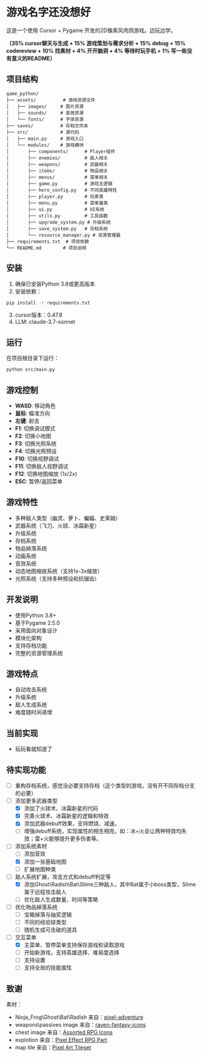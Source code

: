 # 游戏名字还没想好

这是一个使用 Cursor + Pygame 开发的2D像素风肉鸽游戏。边玩边学。

**（35% cursor聊天与生成 + 15% 游戏策划与需求分析 + 15% debug + 15% codereview + 10% 找素材 + 4% 开开脑洞 + 4% 等待时玩手机 + 1% 写一些没有意义的README）**

## 项目结构

```
game_python/
├── assets/          # 游戏资源文件
│   ├── images/     # 图片资源
│   ├── sounds/     # 音效资源
│   └── fonts/      # 字体资源
├── saves/          # 存档文件夹
├── src/            # 源代码
│   ├── main.py     # 游戏入口
│   └── modules/    # 游戏模块
│       ├── components/      # Player组件
│       ├── enemies/         # 敌人相关
│       ├── weapons/         # 武器相关
│       ├── items/           # 物品相关
│       ├── menus/           # 菜单相关
│       ├── game.py          # 游戏主逻辑
│       ├── hero_config.py   # 不同英雄特性
│       ├── player.py        # 玩家类
│       ├── menu.py          # 菜单基类
│       ├── ui.py            # UI系统
│       ├── utils.py         # 工具函数
│       ├── upgrade_system.py # 升级系统
│       ├── save_system.py   # 存档系统
│       └── resource_manager.py # 资源管理器
├── requirements.txt  # 项目依赖
└── README.md        # 项目说明
```

## 安装

1. 确保已安装Python 3.8或更高版本
2. 安装依赖：
```bash
pip install -r requirements.txt
```
3. cursor版本：0.47.8
4. LLM: claude-3.7-sonnet

## 运行

在项目根目录下运行：
```bash
python src/main.py
```

## 游戏控制

- **WASD**: 移动角色
- **鼠标**: 瞄准方向
- **左键**: 射击
- **F1**: 切换调试模式
- **F2**: 切换小地图
- **F3**: 切换光照系统
- **F4**: 切换光照预设
- **F10**: 切换视野调试
- **F11**: 切换敌人视野调试
- **F12**: 切换地图缩放 (1x/2x)
- **ESC**: 暂停/返回菜单

## 游戏特性

- 多种敌人类型（幽灵、萝卜、蝙蝠、史莱姆）
- 武器系统（飞刀、火球、冰霜新星）
- 升级系统
- 存档系统
- 物品掉落系统
- 动画系统
- 音效系统
- 动态地图缩放系统（支持1x-3x缩放）
- 光照系统（支持多种预设和抗锯齿）

## 开发说明

- 使用Python 3.8+
- 基于Pygame 2.5.0
- 采用面向对象设计
- 模块化架构
- 支持存档功能
- 完整的资源管理系统

## 游戏特点

- 自动攻击系统
- 升级系统
- 敌人生成系统
- 难度随时间递增


## 当前实现
- 玩玩看就知道了

## 待实现功能
- [ ] 重构存档系统，感觉没必要支持存档（这个类型的游戏，没有开不同存档分支的必要）
- [ ] 添加更多武器类型
  - [x] 添加了火球术、冰霜新星的代码
  - [x] 完善火球术、冰霜新星的逻辑和特效
  - [x] 添加武器debuff效果，支持燃烧、减速。
  - [ ] 增强debuff系统，实现属性的相生相克，如：冰+火会让两种特效均失效；雷+火能够提升更多伤害等。
- [ ] 添加系统素材
  - [ ] 添加音效
  - [x] 添加一张基础地图
  - [ ] 扩展地图种类
- [ ] 敌人系统扩展，攻击方式和debuff判定等
  - [x] 添加Ghost\Radish\Bat\Slime三种敌人，其中Bat属于小boss类型，Slime属于远程攻击敌人
  - [ ] 优化敌人生成数量、时间等策略 
- [ ] 优化物品掉落系统
  - [ ] 宝箱掉落与抽奖逻辑
  - [ ] 不同的经验球类型
  - [ ] 随机生成可击破的道具
- [ ] 交互菜单
  - [x] 主菜单、暂停菜单支持保存游戏和读取游戏
  - [ ] 开始新游戏，支持英雄选择、难易度选择
  - [ ] 支持设置
  - [ ] 支持全局的技能属性

## 致谢
素材：
- Ninja_Frog\Ghost\Bat\Radish 来自：[pixel-adventure](https://pixelfrog-assets.itch.io/pixel-adventure-1)
- weapons\passives image 来自：[raven-fantasy-icons](https://clockworkraven.itch.io/raven-fantasy-icons)
- chest image 来自：[Assorted RPG Icons ](https://merchant-shade.itch.io/16x16-mixed-rpg-icons)
- explotion 来自：[Pixel Effect RPG Part](https://bdragon1727.itch.io/64x64-pixel-effect-rpg-part-1)
- map tile 来自：[Pixel Art Tileset](https://craftpix.net/freebies/free-fields-tileset-pixel-art-for-tower-defense/)
